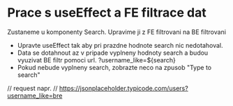 # Prace s useEffect a FE filtrace dat

Zustaneme u komponenty Search. Upravime ji z FE filtrovani na BE filtrovani

- Upravte useEffect tak aby pri prazdne hodnote search nic nedotahoval.
- Data se dotahnout az v pripade vyplneny hodnoty search a budou vyuzivat BE filtr pomoci url. ?username_like=${search}
- Pokud nebude vyplneny search, zobrazte neco na zpusob "Type to search"

// request napr.
// https://jsonplaceholder.typicode.com/users?username_like=bre
